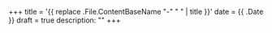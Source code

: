 +++
title = '{{ replace .File.ContentBaseName "-" " " | title }}'
date = {{ .Date }}
draft = true
description: ""
+++